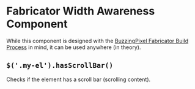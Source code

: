 # Fabricator Width Awareness Component

While this component is designed with the [BuzzingPixel Fabricator Build Process](https://github.com/tjdraper/buzzing-pixel-fabricator) in mind, it can be used anywhere (in theory).

## `$('.my-el').hasScrollBar()`

Checks if the element has a scroll bar (scrolling content).